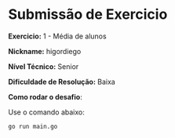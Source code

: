 # Submissão de Exercicio

**Exercicio:** 1 - Média de alunos

**Nickname:** higordiego

**Nível Técnico:** Senior

**Dificuldade de Resolução:** Baixa

**Como rodar o desafio**: 

Use o comando abaixo: 
```bash
go run main.go
```
